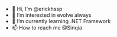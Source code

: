 - 👋 Hi, I’m @erickhssp
- 👀 I’m interested in evolve always
- 🌱 I’m currently learning .NET Framework
- 📫 How to reach me @Sinqia

<!---
erickhssp/erickhssp is a ✨ special ✨ repository because its `README.md` (this file) appears on your GitHub profile.
You can click the Preview link to take a look at your changes.
--->
